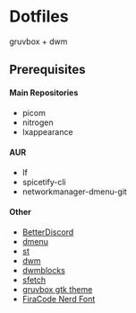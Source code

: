 # Dotfiles
gruvbox + dwm

## Prerequisites

#### Main Repositories
- picom
- nitrogen
- lxappearance

#### AUR
- lf
- spicetify-cli
- networkmanager-dmenu-git

#### Other
- [BetterDiscord](https://github.com/BetterDiscord/BetterDiscord/)
- [dmenu](https://github.com/ozpv/dmenu/)
- [st](https://github.com/ozpv/st/)
- [dwm](https://github.com/ozpv/dwm/)
- [dwmblocks](https://github.com/ozpv/dwmblocks/)
- [sfetch](https://github.com/ozpv/sfetch/)
- [gruvbox gtk theme](https://github.com/TheGreatMcPain/gruvbox-material-gtk/)
- [FiraCode Nerd Font](https://www.nerdfonts.com/font-downloads)
